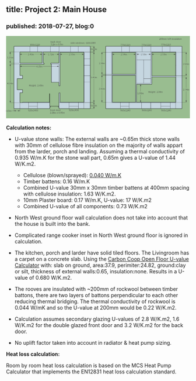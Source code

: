 ## title: Project 2: Main House
### published: 2018-07-27, blog:0

![mainhouse.png](images/project2/mainhouse.png)

**Calculation notes:**

- U-value stone walls: The external walls are ~0.65m thick stone walls with 30mm of cellulose fibre insulation on the majority of walls appart from the larder, porch and landing. Assuming a thermal conductivity of 0.935 W/m.K for the stone wall part, 0.65m gives a U-value of 1.44 W/K.m2.
    - Cellulose (blown/sprayed): [0.040 W/m.K](http://www.greenspec.co.uk/building-design/insulation-materials-thermal-properties/)
    - Timber battens: 0.16 W/m.K
    - Combined U-value 30mm x 30mm timber battens at 400mm spacing with cellulose insulation: 1.63 W/K.m2.
    - 10mm Plaster board: 0.17 W/m.K, U-value: 17 W/K.m2
    - Combined U-value of all components: 0.73 W/K.m2

- North West ground floor wall calculation does not take into account that the house is built into the bank.

- Complicated range cooker inset in North West ground floor is ignored in calculation.

- The kitchen, porch and larder have solid tiled floors. The Livingroom has a carpet on a concrete slab. Using the [Carbon Coop Open Floor U-value Calculator](https://openflooruvaluecalculator.carbon.coop/) with: slab on ground, area:37.9, perimiter:24.82, ground:clay or silt, thickness of external walls:0.65, insulation:none. Results in a U-value of 0.680 W/K.m2.

- The rooves are insulated with ~200mm of rockwool between timber battons, there are two layers of battons perpendicular to each other reducing thermal bridging. The thermal conductivity of rockwool is 0.044 W/mK and so the U-value at 200mm would be 0.22 W/K.m2.

- Calculation assumes secondary glazing U-values of 2.8 W/K.m2, 1.6 W/K.m2 for the double glazed front door and 3.2 W/K.m2 for the back door.

- No uplift factor taken into account in radiator & heat pump sizing.

**Heat loss calculation:**

Room by room heat loss calculation is based on the MCS Heat Pump Calculator that implements the EN12831 heat loss calculation standard.

<script type="text/javascript" src="files/project2/mainhouse_data.js"></script>
<link rel="stylesheet" type="text/css" href="lib/heatlossjs/style.css" />
<script type="text/javascript" src="lib/heatlossjs/model.js"></script>
<div id="heatloss"></div><script>heatloss.init("#heatloss")</script>
